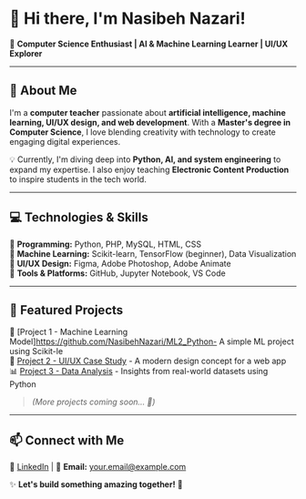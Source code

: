 # 👋 Hi there, I'm Nasibeh Nazari!  

🌟 **Computer Science Enthusiast | AI & Machine Learning Learner | UI/UX Explorer**  

---  

## 🔹 About Me  
I'm a **computer teacher** passionate about **artificial intelligence, machine learning, UI/UX design, and web development**. With a **Master's degree in Computer Science**, I love blending creativity with technology to create engaging digital experiences.  

💡 Currently, I'm diving deep into **Python, AI, and system engineering** to expand my expertise. I also enjoy teaching **Electronic Content Production** to inspire students in the tech world.  

---  

## 💻 Technologies & Skills  
🔹 **Programming:** Python, PHP, MySQL, HTML, CSS  
🔹 **Machine Learning:** Scikit-learn, TensorFlow (beginner), Data Visualization  
🔹 **UI/UX Design:** Figma, Adobe Photoshop, Adobe Animate  
🔹 **Tools & Platforms:** GitHub, Jupyter Notebook, VS Code  

---  

## 📌 Featured Projects  
🚀 [Project 1 - Machine Learning Model]https://github.com/NasibehNazari/ML2_Python- A simple ML project using Scikit-le  
🎨 [Project 2 - UI/UX Case Study](#) - A modern design concept for a web app  
📊 [Project 3 - Data Analysis](#) - Insights from real-world datasets using Python  

> *(More projects coming soon... 🚧)*  

---  

## 📫 Connect with Me  
🔗 [LinkedIn](#) | 📧 **Email:** [your.email@example.com](mailto:your.email@example.com)  

✨ **Let's build something amazing together!** 🚀  

<!---
NasibehNazari/NasibehNazari is a ✨ special ✨ repository because its `README.md` (this file) appears on your GitHub profile.
You can click the Preview link to take a look at your changes.
--->
